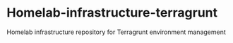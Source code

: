# Homelab-infrastructure-terragrunt
Homelab infrastructure repository for Terragrunt environment management
